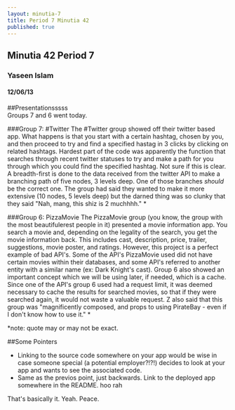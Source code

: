```yaml
---
layout: minutia-7
title: Period 7 Minutia 42
published: true
---
```


## Minutia 42 Period 7
### Yaseen Islam
#### 12/06/13


##Presentationsssss
<br>
Groups 7 and 6 went today.

###Group 7: #Twitter
The #Twitter group showed off their twitter based app. What happens is that you start with a certain hashtag, chosen by you, and then proceed to try and find a specified hastag in 3 clicks by clicking on related hashtags. Hardest part of the code was apparently the function that searches through recent twitter statuses to try and make a path for you through which you could find the specified hashtag. Not sure if this is clear.
A breadth-first is done to the data received from the twitter API to make a branching path of five nodes, 3 levels deep. One of those branches <i>should</i> be the correct one.
The group had said they wanted to make it more extensive (10 nodes, 5 levels deep) but the darned thing was so clunky that they said "Nah, mang, this shiz is 2 muchhhh." \*

 
###Group 6: PizzaMovie
The PizzaMovie group (you know, the group with the most beautifulerest people in it) presented a movie information app. You search a movie and, depending on the legality of the search, you get the movie information back. This includes cast, description, price, trailer, suggestions, movie poster, and ratings. However, this project is a perfect example of bad API's. Some of the API's PizzaMovie used did not have certain movies within their databases, and some API's referred to another entity with a similar name (ex: Dark Knight's cast). Group 6 also showed an important concept which we will be using later, if needed, which is a cache. Since one of the API's group 6 used had a request limit, it was deemed necessary to cache the results for searched movies, so that if they were searched again, it would not waste a valuable request.
Z also said that this group was "magnificently composed, and props to using PirateBay - even if I don't know how to use it." \*

 \*note: quote may or may not be exact.
 
##Some Pointers
- Linking to the source code somewhere on your app would be wise in case someone special (a potential employer?!?!) decides to look at your app and wants to see the associated code.
- Same as the previos point, just backwards. Link to the deployed app somewhere in the README. hoo rah

That's basically it. Yeah. Peace.
